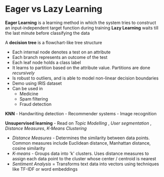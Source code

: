 # Eager vs Lazy Learning
**Eager Learning** is a learning method in which the system tries to construct an input-independent target function during training
**Lazy Learning**  waits till the last minute before classifying the data

A **decision tree** is a flowchart-like tree structure 
- Each internal node denotes a test on an attribute
- Each branch represents an outcome of the test
- Each leaf node holds a class label
- It learns to partition based on the attribute value. Partitions are done *recursively*
- Is robust to outliers, and is able to model non-linear decision boundaries
- Demo using IRIS dataset
-  Can be used in
	- Medicine
	- Spam filtering
	- Fraud detection

**KNN**
	- Handwriting detection
	- Recommender systems
	- Image recognition

**Unsupervised learning** - Read on *Topic Modelling* , *User segmentation* , *Distance Measures*, *K-Means Clustering*
- *Distance Measures* - Determines the similarity between data points. Common measures include Euclidean distance, Manhattan distance, cosine similarity
- *K-means* - Groups data into 'k' clusters. Uses distance measures to assign each data point to the cluster whose center / centroid is nearest
- *Sentiment Analysis* = Transforms text data into vectors using techniques like TF-IDF or word embeddings 